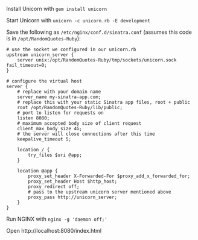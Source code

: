 Install Unicorn with `gem install unicorn`

Start Unicorn with `unicorn -c unicorn.rb -E development`

Save the following as `/etc/nginx/conf.d/sinatra.conf` (assumes this code is in `/opt/RandomQuotes-Ruby`):

```
# use the socket we configured in our unicorn.rb
upstream unicorn_server {
    server unix:/opt/RandomQuotes-Ruby/tmp/sockets/unicorn.sock fail_timeout=0;
}

# configure the virtual host
server {
    # replace with your domain name
    server_name my-sinatra-app.com;
    # replace this with your static Sinatra app files, root + public
    root /opt/RandomQuotes-Ruby/lib/public;
    # port to listen for requests on
    listen 8080;
    # maximum accepted body size of client request
    client_max_body_size 4G;
    # the server will close connections after this time
    keepalive_timeout 5;

    location / {
        try_files $uri @app;
    }

    location @app {
        proxy_set_header X-Forwarded-For $proxy_add_x_forwarded_for;
        proxy_set_header Host $http_host;
        proxy_redirect off;
        # pass to the upstream unicorn server mentioned above
        proxy_pass http://unicorn_server;
    }
}
```

Run NGINX with `nginx -g 'daemon off;'`

Open http://localhost:8080/index.html